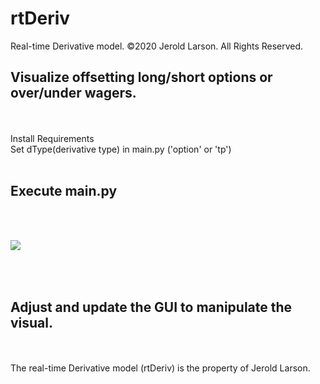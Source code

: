 # rtDeriv
Real-time Derivative model. ©2020 Jerold Larson. All Rights Reserved.



Visualize offsetting long/short options or over/under wagers.
-
<br><br>
Install Requirements
<br>
Set dType(derivative type) in main.py ('option' or 'tp')<br><br>

Execute main.py
-


<br><br>

[<img src="https://abovethebook.files.wordpress.com/2020/07/rtdv-v13-ex-1.png">](http://abovethebook.files.wordpress.com/)



<br><br>
Adjust and update the GUI to manipulate the visual.
-


<br>
<br>
The real-time Derivative model (rtDeriv) is the property of Jerold Larson.
<br>

